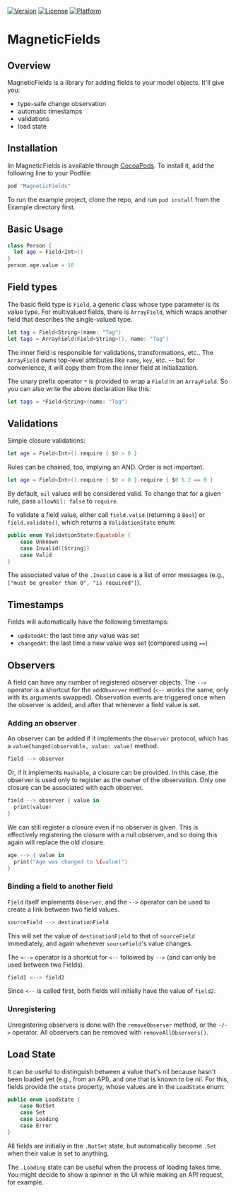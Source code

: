 [![Version](https://img.shields.io/cocoapods/v/MagneticFields.svg?style=flat)](http://cocoapods.org/pods/MagneticFields)
[![License](https://img.shields.io/cocoapods/l/MagneticFields.svg?style=flat)](http://cocoapods.org/pods/MagneticFields)
[![Platform](https://img.shields.io/cocoapods/p/MagneticFields.svg?style=flat)](http://cocoapods.org/pods/MagneticFields)

# MagneticFields

## Overview

MagneticFields is a library for adding fields to your model objects.  It'll give you:
* type-safe change observation
* automatic timestamps
* validations
* load state

## Installation
lin
MagneticFields is available through [CocoaPods](http://cocoapods.org). To install it, add the following line to your Podfile:

```ruby
pod "MagneticFields"
```

To run the example project, clone the repo, and run `pod install` from the Example directory first.

## Basic Usage

```swift
class Person {
  let age = Field<Int>()
}
person.age.value = 10
```

## Field types

The basic field type is `Field`, a generic class whose type parameter is its value type.  For multivalued fields, there is `ArrayField`, which wraps another field that describes the single-valued type.  

```swift
let tag = Field<String>(name: "Tag")
let tags = ArrayField(Field<String>(), name: "Tag")
```

The inner field is responsible for validations, transformations, etc..  The `ArrayField` owns top-level attributes like `name`, `key`, etc. -- but for convenience, it will copy them from the inner field at initialization.

The unary prefix operator `*` is provided to wrap a `Field` in an `ArrayField`.  So you can also write the above declaration like this:

```swift
let tags = *Field<String>(name: "Tag")
```


## Validations

Simple closure validations:

```swift
let age = Field<Int>().require { $0 > 0 }
```

Rules can be chained, too, implying an AND.  Order is not important.

```swift
let age = Field<Int>().require { $0 > 0 }.require { $0 % 2 == 0 }
```

By default, `nil` values will be considered valid.  To change that for a given rule, pass `allowNil: false` to `require`.

To validate a field value, either call `field.valid` (returning a `Bool`) or `field.validate()`, which returns a `ValidationState` enum:

```swift
public enum ValidationState:Equatable {
    case Unknown
    case Invalid([String])
    case Valid
}
```

The associated value of the `.Invalid` case is a list of error messages (e.g., `["must be greater than 0", "is required"]`).


## Timestamps

Fields will automatically have the following timestamps:
* `updatedAt`: the last time any value was set
* `changedAt`: the last time a new value was set (compared using `==`)

## Observers

A field can have any number of registered observer objects.  The `-->` operator is a shortcut for the `addObserver` method (`<--` works the same, only with its arguments swapped). Observation events are triggered once when the observer is added, and after that whenever a field value is set.

### Adding an observer

An observer can be added if it implements the `Observer` protocol, which has a `valueChanged(observable, value: value)` method.

```swift
field --> observer
```

Or, if it implements `Hashable`, a closure can be provided.  In this case, the observer is used only to register as the owner of the observation. Only one closure can be associated with each observer.

```swift
field --> observer { value in
  print(value)
}
```

We can still register a closure even if no observer is given.  This is effectively registering the closure with a null observer, and so doing this again will replace the old closure.

```swift
age --> { value in 
  print("Age was changed to \(value)")
}
```

### Binding a field to another field

`Field` itself implements `Observer`, and the `-->` operator can be used to create a link between two field values.

```swift
sourceField --> destinationField
```
This will set the value of `destinationField` to that of `sourceField` immediately, and again whenever `sourceField`'s value changes.

The `<-->` operator is a shortcut for `<--` followed by `-->` (and can only be used between two Fields).

```swift
field1 <--> field2
```

Since `<--` is called first, both fields will initially have the value of `field2`.

### Unregistering

Unregistering observers is done with the `removeObserver` method, or the `-/->` operator.  All observers can be removed with `removeAllObservers()`.

## Load State

It can be useful to distinguish between a value that's nil because hasn't been loaded yet (e.g., from an API), and one that is known to be nil.  For this, fields provide the `state` property, whose values are in the `LoadState` enum:

```swift
public enum LoadState {
    case NotSet
    case Set
    case Loading
    case Error
}
```

All fields are initially in the `.NotSet` state, but automatically become `.Set` when their value is set to anything.

The `.Loading` state can be useful when the process of loading takes time.  You might decide to show a spinner in the UI while making an API request, for example.
